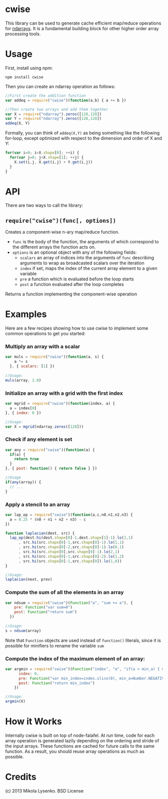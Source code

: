 cwise
=====
This library can be used to generate cache efficient map/reduce operations for [ndarrays](http://github.com/mikolalysenko/ndarray).  It is a fundamental building block for other higher order array processing tools.

Usage
=====
First, install using npm:

    npm install cwise
    
Then you can create an ndarray operation as follows:

```javascript
//First create the addition function
var addeq = require("cwise")(function(a,b) { a += b })

//Then create two arrays and add them together
var X = require("ndarray").zeros([128,128])
var Y = require("ndarray").zeros([128,128])
addeq(X, Y)
```

Formally, you can think of `addeq(X,Y)` as being something like the following for-loop, except optimized with respect to the dimension and order of X and Y:

```javascript
for(var i=0; i<X.shape[0]; ++i) {
  for(var j=0; j<X.shape[1]; ++j) {
    X.set(i,j, X.get(i,j) + Y.get(i,j))
  }
}
```

API
===
There are two ways to call the library:

`require("cwise")(func[, options])`
-----------------------------------
Creates a component-wise n-ary map/reduce function.

* `func` is the body of the function, the arguments of which correspond to the different arrays the function acts on.
* `options` is an optional object with any of the following fields:
    * `scalars` an array of indices into the arguments of `func` describing arguments to wrap as broadcasted scalars over the iteration
    * `index` if set, maps the index of the current array element to a given variable
    * `pre` a function which is evaluated before the loop starts
    * `post` a function evaluated after the loop completes

Returns a function implementing the component-wise operation


Examples
========
Here are a few recipes showing how to use cwise to implement some common operations to get you started:

### Multiply an array with a scalar
```javascript
var muls = require("cwise")(function(a, s) {
    a *= s
  }, { scalars: [1] })
  
//Usage:
muls(array, 2.0)
```

### Initialize an array with a grid with the first index
```javascript
var mgrid = require("cwise")(function(index, a) {
  a = index[0]
}, { index: 0 })

//Usage:
var X = mgrid(ndarray.zeros([128]))
```

### Check if any element is set
```javascript
var any = require("cwise")(function(a) {
  if(a) {
    return true
  }
}, { post: function() { return false } })

//Usage
if(any(array)) {
  // ...
}
```

### Apply a stencil to an array
```javascript
var lap_op = require("cwise")(function(a,c,n0,n1,n2,n3) {
  a = 0.25 * (n0 + n1 + n2 + n3) - c
})

function laplacian(dest, src) {
  lap_op(dest.hi(dest.shape[0]-1,dest.shape[1]-1).lo(1,1)
      , src.hi(src.shape[0]-1,src.shape[0]-1).lo(1,1)
      , src.hi(src.shape[0]-2,src.shape[0]-1).lo(0,1)
      , src.hi(src.shape[0],src.shape[0]-1).lo(2,1)
      , src.hi(src.shape[0]-1,src.shape[0]-2).lo(1,2)
      , src.hi(src.shape[0]-1,src.shape[0]).lo(1,0))
}

//Usage:
laplacian(next, prev)
```

### Compute the sum of all the elements in an array
```javascript
var ndsum = require("cwise")(Function("a", "sum += a"), {
    pre: Function("var sum=0")
    post: Function("return sum")
  })
  
//Usage:
s = ndsum(array)
```
Note that `Function` objects are used instead of `function()` literals, since it is possible for minifiers to rename the variable `sum`


### Compute the index of the maximum element of an array:
```javascript
var argmin = require("cwise")(Function("index", "a", "if(a < min_a) { max_index=index.slice(0); min_a=a; }"), {
      index: 0,
      pre: Function("var min_index=index.slice(0), min_a=Number.NEGATIVE_INFINITY"),
      post: Function("return min_index")
    })

//Usage:
argmin(X)
```

How it Works
============
Internally cwise is built on top of node-falafel.  At run time, code for each array operation is generated lazily depending on the ordering and stride of the input arrays.  These functions are cached for future calls to the same function.  As a result, you should reuse array operations as much as possible.

Credits
=======
(c) 2013 Mikola Lysenko.  BSD License
